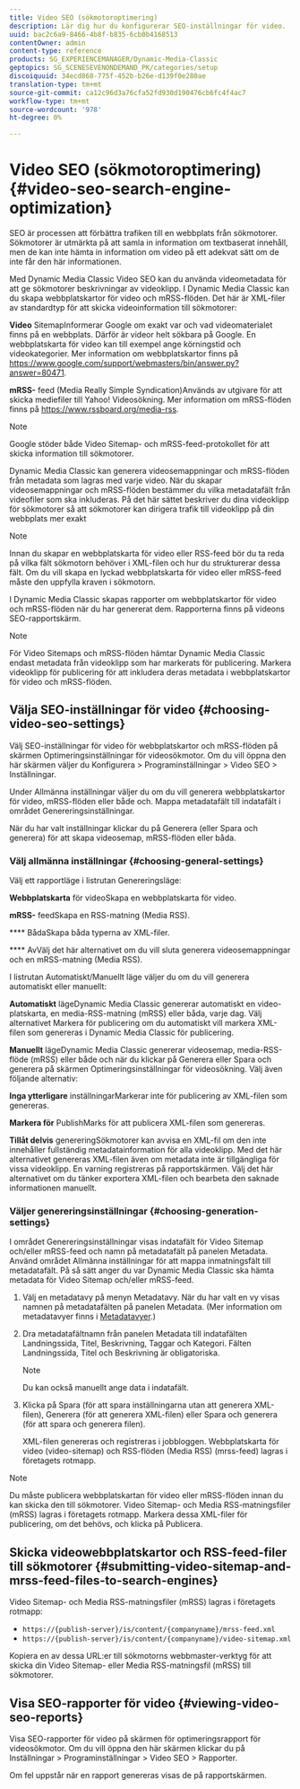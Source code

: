 ```yaml
---
title: Video SEO (sökmotoroptimering)
description: Lär dig hur du konfigurerar SEO-inställningar för video.
uuid: bac2c6a9-8466-4b8f-b835-6cb0b4168513
contentOwner: admin
content-type: reference
products: SG_EXPERIENCEMANAGER/Dynamic-Media-Classic
geptopics: SG_SCENESEVENONDEMAND_PK/categories/setup
discoiquuid: 34ecd868-775f-452b-b26e-d139f0e280ae
translation-type: tm+mt
source-git-commit: ca12c96d3a76cfa52fd930d190476cb6fc4f4ac7
workflow-type: tm+mt
source-wordcount: '978'
ht-degree: 0%

---
```



# Video SEO (sökmotoroptimering){#video-seo-search-engine-optimization}

SEO är processen att förbättra trafiken till en webbplats från sökmotorer. Sökmotorer är utmärkta på att samla in information om textbaserat innehåll, men de kan inte hämta in information om video på ett adekvat sätt om de inte får den här informationen.

Med Dynamic Media Classic Video SEO kan du använda videometadata för att ge sökmotorer beskrivningar av videoklipp. I Dynamic Media Classic kan du skapa webbplatskartor för video och mRSS-flöden. Det här är XML-filer av standardtyp för att skicka videoinformation till sökmotorer:

**Video** SitemapInformerar Google om exakt var och vad videomaterialet finns på en webbplats. Därför är videor helt sökbara på Google. En webbplatskarta för video kan till exempel ange körningstid och videokategorier. Mer information om webbplatskartor finns på https://www.google.com/support/webmasters/bin/answer.py?answer=80471.

**mRSS-** feed (Media Really Simple Syndication)Används av utgivare för att skicka mediefiler till Yahoo! Videosökning. Mer information om mRSS-flöden finns på https://www.rssboard.org/media-rss.

>[!NOTE]
>
>Google stöder både Video Sitemap- och mRSS-feed-protokollet för att skicka information till sökmotorer.

Dynamic Media Classic kan generera videosemappningar och mRSS-flöden från metadata som lagras med varje video. När du skapar videosemappningar och mRSS-flöden bestämmer du vilka metadatafält från videofiler som ska inkluderas. På det här sättet beskriver du dina videoklipp för sökmotorer så att sökmotorer kan dirigera trafik till videoklipp på din webbplats mer exakt

>[!NOTE]
>
>Innan du skapar en webbplatskarta för video eller RSS-feed bör du ta reda på vilka fält sökmotorn behöver i XML-filen och hur du strukturerar dessa fält. Om du vill skapa en lyckad webbplatskarta för video eller mRSS-feed måste den uppfylla kraven i sökmotorn.

I Dynamic Media Classic skapas rapporter om webbplatskartor för video och mRSS-flöden när du har genererat dem. Rapporterna finns på videons SEO-rapportskärm.

>[!NOTE]
>
>För Video Sitemaps och mRSS-flöden hämtar Dynamic Media Classic endast metadata från videoklipp som har markerats för publicering. Markera videoklipp för publicering för att inkludera deras metadata i webbplatskartor för video och mRSS-flöden.

## Välja SEO-inställningar för video {#choosing-video-seo-settings}

Välj SEO-inställningar för video för webbplatskartor och mRSS-flöden på skärmen Optimeringsinställningar för videosökmotor. Om du vill öppna den här skärmen väljer du Konfigurera > Programinställningar > Video SEO > Inställningar.

Under Allmänna inställningar väljer du om du vill generera webbplatskartor för video, mRSS-flöden eller både och. Mappa metadatafält till indatafält i området Genereringsinställningar.

När du har valt inställningar klickar du på Generera (eller Spara och generera) för att skapa videosemap, mRSS-flöden eller båda.

### Välj allmänna inställningar {#choosing-general-settings}

Välj ett rapportläge i listrutan Genereringsläge:

**Webbplatskarta** för videoSkapa en webbplatskarta för video.

**mRSS-** feedSkapa en RSS-matning (Media RSS).

**** BådaSkapa båda typerna av XML-filer.

**** AvVälj det här alternativet om du vill sluta generera videosemappningar och en mRSS-matning (Media RSS).

I listrutan Automatiskt/Manuellt läge väljer du om du vill generera automatiskt eller manuellt:

**Automatiskt** lägeDynamic Media Classic genererar automatiskt en video-platskarta, en media-RSS-matning (mRSS) eller båda, varje dag. Välj alternativet Markera för publicering om du automatiskt vill markera XML-filen som genereras i Dynamic Media Classic för publicering.

**Manuellt** lägeDynamic Media Classic genererar videosemap, media-RSS-flöde (mRSS) eller både och när du klickar på Generera eller Spara och generera på skärmen Optimeringsinställningar för videosökning. Välj även följande alternativ:

**Inga ytterligare** inställningarMarkerar inte för publicering av XML-filen som genereras.

**Markera för** PublishMarks för att publicera XML-filen som genereras.

**Tillåt delvis** genereringSökmotorer kan avvisa en XML-fil om den inte innehåller fullständig metadatainformation för alla videoklipp. Med det här alternativet genereras XML-filen även om metadata inte är tillgängliga för vissa videoklipp. En varning registreras på rapportskärmen. Välj det här alternativet om du tänker exportera XML-filen och bearbeta den saknade informationen manuellt.

### Väljer genereringsinställningar {#choosing-generation-settings}

I området Genereringsinställningar visas indatafält för Video Sitemap och/eller mRSS-feed och namn på metadatafält på panelen Metadata. Använd området Allmänna inställningar för att mappa inmatningsfält till metadatafält. På så sätt anger du var Dynamic Media Classic ska hämta metadata för Video Sitemap och/eller mRSS-feed.

1. Välj en metadatavy på menyn Metadatavy. När du har valt en vy visas namnen på metadatafälten på panelen Metadata. (Mer information om metadatavyer finns i [Metadatavyer](application-setup.md#metadata_views).)
1. Dra metadatafältnamn från panelen Metadata till indatafälten Landningssida, Titel, Beskrivning, Taggar och Kategori. Fälten Landningssida, Titel och Beskrivning är obligatoriska.

   >[!NOTE]
   >
   >Du kan också manuellt ange data i indatafält.

1. Klicka på Spara (för att spara inställningarna utan att generera XML-filen), Generera (för att generera XML-filen) eller Spara och generera (för att spara och generera filen).

   XML-filen genereras och registreras i jobbloggen. Webbplatskarta för video (video-sitemap) och RSS-flöden (Media RSS) (mrss-feed) lagras i företagets rotmapp.

>[!NOTE]
>
>Du måste publicera webbplatskartan för video eller mRSS-flöden innan du kan skicka den till sökmotorer. Video Sitemap- och Media RSS-matningsfiler (mRSS) lagras i företagets rotmapp. Markera dessa XML-filer för publicering, om det behövs, och klicka på Publicera.

## Skicka videowebbplatskartor och RSS-feed-filer till sökmotorer {#submitting-video-sitemap-and-mrss-feed-files-to-search-engines}

Video Sitemap- och Media RSS-matningsfiler (mRSS) lagras i företagets rotmapp:

* `https://{publish-server}/is/content/{companyname}/mrss-feed.xml`
* `https://{publish-server}/is/content/{companyname}/video-sitemap.xml`

Kopiera en av dessa URL:er till sökmotorns webbmaster-verktyg för att skicka din Video Sitemap- eller Media RSS-matningsfil (mRSS) till sökmotorer.

## Visa SEO-rapporter för video {#viewing-video-seo-reports}

Visa SEO-rapporter för video på skärmen för optimeringsrapport för videosökmotor. Om du vill öppna den här skärmen klickar du på Inställningar > Programinställningar > Video SEO > Rapporter.

Om fel uppstår när en rapport genereras visas de på rapportskärmen.
